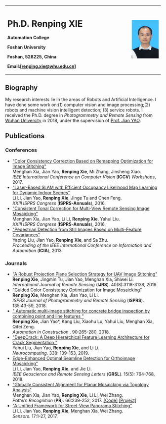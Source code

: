 <table border="0">
  <tr>
    <td width="80%">
      <h1>Ph.D. Renping XIE</h1>
      <p><b>Automation College</b></p>
      <p><b>Foshan University</b></p>
      <p><b>Foshan, 528225, China</b></p>
      <p><b>Email:[<a href="https://whu.edu.cn/">renping.xie@whu.edu.cn</a>]</b></p>
    </td>
    <td width="20%">
      <img src="/photo.jpg" width="100%">
    </td>
  </tr>
</table>

<h2>Biography</h2>
My research interests lie in the areas of Robots and Artificial Intelligence. I have done some work on:(1) computer vision 
and image processing;(2) robots and machine vision intelligent detection; (3) service robots. I received the Ph.D. degree in <i>Photogrammetry and Remote Sensing</i> from <a href="http://en.whu.edu.cn/">Wuhan University</a> in 2018, under the supervision of <a href="http://cvrs.whu.edu.cn/">Prof. Jian YAO</a>.<br>

<h2>Publications</h2>
  <h3>Conferences</h3>
  <ul>
    <li type="disc">	
	<a href="http://menghanxia.github.io/papers/2017_Color_Remapping_Optimization_iccvw.pdf">
	"Color Consistency Correction Based on Remapping Optimization for Image Stitching"</a><br>
	Menghan Xia, Jian Yao, <strong>Renping Xie</strong>, Mi Zhang, Jinsheng Xiao.<br>
    <i>IEEE International Conference on Computer Vision</i> (<strong>ICCV</strong>) <i>Workshops</i>, 2017.
	</li>
	<li type="disc">	
	<a href="http://menghanxia.github.io/papers/2017_Color_Remapping_Optimization_iccvw.pdf">
	"Laser-Based SLAM with Efficient Occupancy Likelihood Map Learning for Dynamic Indoor Scenes"</a><br>
	Li Li, Jian Yao, <strong>Renping Xie</strong>, Jinge Tu and Chen Feng.<br>
     <i>XXIII ISPRS Congress</i> (<strong>ISPRS-Annuals</strong>), 2016.
	</li>
	<li type="disc">
	<a href="http://menghanxia.github.io/papers/2016_Tonal_Correction_isprs_annual.pdf">
	"Consistent Tonal Correction for Multi-View Remote Sensing Image Mosaicking"</a><br>
	Menghan Xia, Jian Yao, Li Li, <strong>Renping Xie</strong>, Yahui Liu. <br>
    <i>XXIII ISPRS Congress</i> (<strong>ISPRS-Annuals</strong>), 2016.
	</li>
	<li type="disc">
	<a href="http://menghanxia.github.io/papers/2015_Fisheye_Rectification_cvpr.pdf">
	"Pedestrian Detection from Still Images Based on Multi-Feature Covariances"</a><br>
	Yaping Liu, Jian Yao, <strong>Renping Xie</strong>, and Sa Zhu.<br>
    <i>Proceeding of the IEEE International Conference on Information and Automation</i> (<strong>ICIA</strong>), 2013.
    </li>
  </ul>	

  <h3>Journals</h3>
  <ul>
	<!--<li type="disc">2021 ddl: ijcv, tip</li>-->
	<li type="disc">	
	<a href="http://menghanxia.github.io/papers/2019_Mosaicking_Plane_Selection_ijrs.pdf">
	"A Robust Projection Plane Selection Strategy for UAV Image Stitching"</a><br>
	<strong>Renping Xie</strong>, Jingmin Tu, Jian Yao, Menghan Xia, Shiwei Li.<br>
	<i>International Journal of Remote Sensing</i> (<strong>IJRS</strong>). 40(8):3118-3138, 2019.
    </li>
  	<li type="disc">
    <a href="http://menghanxia.github.io/papers/2018_Guided_Color_Correction_isprs.pdf">
	"Guided Color Consistency Optimization for Image Mosaicking"</a><br>
	<strong>Renping Xie</strong>, Menghan Xia, Jian Yao, Li Li.<br>
	<i>ISPRS Journal of Photogrammetry and Remote Sensing</i> (<strong>ISPRS</strong>). 135:43-59, 2018.
	</li>
    <li type="disc">
    <a href="http://menghanxia.github.io/papers/2019_Mosaicking_Plane_Selection_ijrs.pdf">
	" Automatic multi-image stitching for concrete bridge inspection by combining point and line features "</a><br>
	<strong>Renping Xie</strong>, Jian Yao*, Kang Liu, Xiaohu Lu, Yahui Liu, Menghan Xia, Qifei Zeng.<br>
	<i> Automation in Construction </i>. 90:265-280, 2018.
	</li>
	<li type="disc">
    <a href="http://menghanxia.github.io/papers/2019_RoadNet_Segmentation_tgrs.pdf">
	"DeepCrack: A Deep Hierarchical Feature Learning Architecture for Crack Segmentation "</a><br>
	Yahui Liu, Jian Yao, <strong>Renping Xie</strong>, and Li Li.<br>
	<i> Neurocomputing</i>. 338: 139-153, 2019.
	</li>
     <li type="disc">
    <a href="http://menghanxia.github.io/papers/2017_Dynamic_Seamline_mva.pdf">
	Edge-Enhanced Optimal Seamline Detection for Orthoimage Mosaicking"</a><br>
	Li Li, Jian Yao, <strong>Renping Xie</strong>, and Jie Li.<br>
	<i> IEEE Geoscience and Remote Sensing Letters</i> (<strong>GRSL</strong>). 15(5): 764-768, 2018.
	</li>
	<li type="disc">
    <a href="http://menghanxia.github.io/papers/2017_Planar_Alignment_pr.pdf">
	"Globally Consistent Alignment for Planar Mosaicking via Topology Analysis"</a><br>
	Menghan Xia, Jian Yao, <strong>Renping Xie</strong>, Li Li, Wei Zhang.<br>
	<i>Pattern Recognition</i> (<strong>PR</strong>). 66:239-252, 2017.
	<a href="https://github.com/MenghanXia/AutoStitching">[Code]</a>
	<a href="http://cvrs.whu.edu.cn/projects/PlanarMosaicking/">[Project]</a>
	</li>
	<li type="disc">
	<a href="http://menghanxia.github.io/papers/2017_Panorama_Stitching_sensors.pdf">
	"A Unified Framework for Street-View Panorama Stitching"</a><br>
	Li Li, Jian Yao, <strong>Renping Xie</strong>, Menghan Xia, Wei Zhang.<br>
    <i>Sensors</i>. 17:1-27, 2017.
	</li>
  </ul>	
